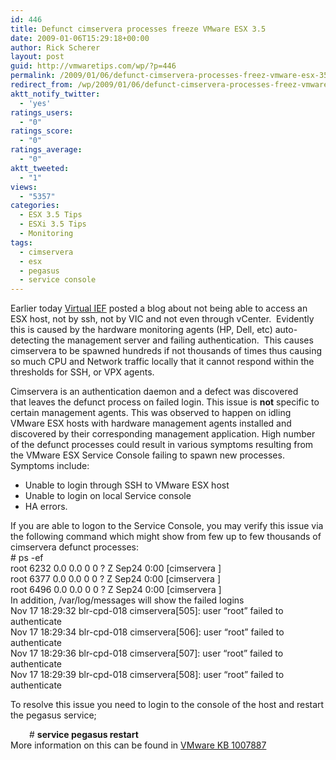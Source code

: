 ```yaml
---
id: 446
title: Defunct cimservera processes freeze VMware ESX 3.5
date: 2009-01-06T15:29:18+00:00
author: Rick Scherer
layout: post
guid: http://vmwaretips.com/wp/?p=446
permalink: /2009/01/06/defunct-cimservera-processes-freez-vmware-esx-35/
redirect_from: /wp/2009/01/06/defunct-cimservera-processes-freez-vmware-esx-35/
aktt_notify_twitter:
  - 'yes'
ratings_users:
  - "0"
ratings_score:
  - "0"
ratings_average:
  - "0"
aktt_tweeted:
  - "1"
views:
  - "5357"
categories:
  - ESX 3.5 Tips
  - ESXi 3.5 Tips
  - Monitoring
tags:
  - cimservera
  - esx
  - pegasus
  - service console
---
```

Earlier today <a href="http://www.ivobeerens.nl/?p=255" target="_blank">Virtual IEF</a> posted a blog about not being able to access an ESX host, not by ssh, not by VIC and not even through vCenter.  Evidently this is caused by the hardware monitoring agents (HP, Dell, etc) auto-detecting the management server and failing authentication.  This causes cimservera to be spawned hundreds if not thousands of times thus causing so much CPU and Network traffic locally that it cannot respond within the thresholds for SSH, or VPX agents.

<!--more-->

<div>
  Cimservera is an authentication daemon and a defect was discovered that leaves the defunct process on failed login. This issue is <strong>not</strong> specific to certain management agents. This was observed to happen on idling VMware ESX hosts with hardware management agents installed and discovered by their corresponding management application. High number of the defunct processes could result in various symptoms resulting from the VMware ESX Service Console failing to spawn new processes.
</div>

<div>
  Symptoms include:
</div>

  * <div>
      Unable to login through SSH to VMware ESX host
    </div>

  * <div>
      Unable to login on local Service console
    </div>

  * <div>
      HA errors.
    </div>

<div>
  If you are able to logon to the Service Console, you may verify this issue via the following command which might show from few up to few thousands of cimservera defunct processes:
</div>

<div>
  # ps -ef
</div>

<div>
  root 6232 0.0 0.0 0 0 ? Z Sep24 0:00 [cimservera <defunct>]<br /> root 6377 0.0 0.0 0 0 ? Z Sep24 0:00 [cimservera <defunct>]<br /> root 6496 0.0 0.0 0 0 ? Z Sep24 0:00 [cimservera <defunct>]
</div>

<div>
  In addition, /var/log/messages will show the failed logins
</div>

<div>
  Nov 17 18:29:32 blr-cpd-018 cimservera[505]: user &#8220;root&#8221; failed to authenticate<br /> Nov 17 18:29:34 blr-cpd-018 cimservera[506]: user &#8220;root&#8221; failed to authenticate<br /> Nov 17 18:29:36 blr-cpd-018 cimservera[507]: user &#8220;root&#8221; failed to authenticate<br /> Nov 17 18:29:39 blr-cpd-018 cimservera[508]: user &#8220;root&#8221; failed to authenticate
</div>

To resolve this issue you need to login to the console of the host and restart the pegasus service;

<div style="padding-left: 30px;">
  # <strong>service pegasus restart</strong>
</div>

<div>
  More information on this can be found in <a href="http://kb.vmware.com/selfservice/microsites/search.do?language=en_US&cmd=displayKC&externalId=1007887" target="_blank">VMware KB 1007887</a>
</div>